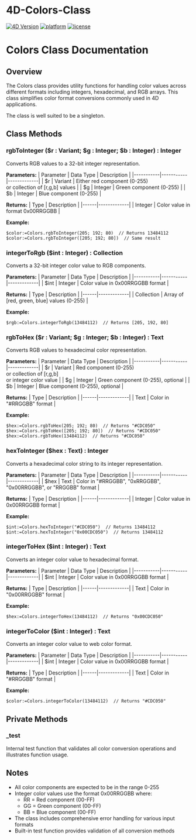 # 4D-Colors-Class

[![4D Version](https://img.shields.io/badge/4D-v20+-blue.svg)](https://developer.4d.com/)
[![platform](https://img.shields.io/static/v1?label=platform&message=macOS%20|%20windows&color=blue)](https://doc.4d.com/)
[![license](https://img.shields.io/github/license/KirkBrooks/4D-Colors-Class)](LICENSE)

# Colors Class Documentation

## Overview
The Colors class provides utility functions for handling color values across different formats including integers, hexadecimal, and RGB arrays. This class simplifies color format conversions commonly used in 4D applications.

The class is well suited to be a singleton.

## Class Methods

### rgbToInteger ($r : Variant; $g : Integer; $b : Integer) : Integer
Converts RGB values to a 32-bit integer representation.

**Parameters:**
| Parameter | Data Type | Description |
|-----------|-----------|-------------|
| $r | Variant | Either red component (0-255) <br>or collection of [r,g,b] values |
| $g | Integer | Green component (0-255) |
| $b | Integer | Blue component (0-255) |

**Returns:**
| Type | Description |
|------|-------------|
| Integer | Color value in format 0x00RRGGBB |

**Example:**
```4d
$color:=Colors.rgbToInteger(205; 192; 80)  // Returns 13484112
$color:=Colors.rgbToInteger([205; 192; 80])  // Same result
```

### integerToRgb ($int : Integer) : Collection
Converts a 32-bit integer color value to RGB components.

**Parameters:**
| Parameter | Data Type | Description |
|-----------|-----------|-------------|
| $int | Integer | Color value in 0x00RRGGBB format |

**Returns:**
| Type | Description |
|------|-------------|
| Collection | Array of [red, green, blue] values (0-255) |

**Example:**
```4d
$rgb:=Colors.integerToRgb(13484112)  // Returns [205, 192, 80]
```

### rgbToHex ($r : Variant; $g : Integer; $b : Integer) : Text
Converts RGB values to hexadecimal color representation.

**Parameters:**
| Parameter | Data Type | Description |
|-----------|-----------|-------------|
| $r | Variant | Red component (0-255) <br>or collection of [r,g,b] <br>or integer color value |
| $g | Integer | Green component (0-255), optional |
| $b | Integer | Blue component (0-255), optional |

**Returns:**
| Type | Description |
|------|-------------|
| Text | Color in "#RRGGBB" format |

**Example:**
```4d
$hex:=Colors.rgbToHex(205; 192; 80)  // Returns "#CDC050"
$hex:=Colors.rgbToHex([205; 192; 80])  // Returns "#CDC050"
$hex:=Colors.rgbToHex(13484112)  // Returns "#CDC050"
```

### hexToInteger ($hex : Text) : Integer
Converts a hexadecimal color string to its integer representation.

**Parameters:**
| Parameter | Data Type | Description |
|-----------|-----------|-------------|
| $hex | Text | Color in "#RRGGBB", "0xRRGGBB", "0x00RRGGBB", or "RRGGBB" format |

**Returns:**
| Type | Description |
|------|-------------|
| Integer | Color value in 0x00RRGGBB format |

**Example:**
```4d
$int:=Colors.hexToInteger("#CDC050")  // Returns 13484112
$int:=Colors.hexToInteger("0x00CDC050")  // Returns 13484112
```

### integerToHex ($int : Integer) : Text
Converts an integer color value to hexadecimal format.

**Parameters:**
| Parameter | Data Type | Description |
|-----------|-----------|-------------|
| $int | Integer | Color value in 0x00RRGGBB format |

**Returns:**
| Type | Description |
|------|-------------|
| Text | Color in "0x00RRGGBB" format |

**Example:**
```4d
$hex:=Colors.integerToHex(13484112)  // Returns "0x00CDC050"
```

### integerToColor ($int : Integer) : Text
Converts an integer color value to web color format.

**Parameters:**
| Parameter | Data Type | Description |
|-----------|-----------|-------------|
| $int | Integer | Color value in 0x00RRGGBB format |

**Returns:**
| Type | Description |
|------|-------------|
| Text | Color in "#RRGGBB" format |

**Example:**
```4d
$color:=Colors.integerToColor(13484112)  // Returns "#CDC050"
```

## Private Methods

### _test
Internal test function that validates all color conversion operations and illustrates function usage.

## Notes
- All color components are expected to be in the range 0-255
- Integer color values use the format 0x00RRGGBB where:
  - RR = Red component (00-FF)
  - GG = Green component (00-FF)
  - BB = Blue component (00-FF)
- The class includes comprehensive error handling for various input formats
- Built-in test function provides validation of all conversion methods
